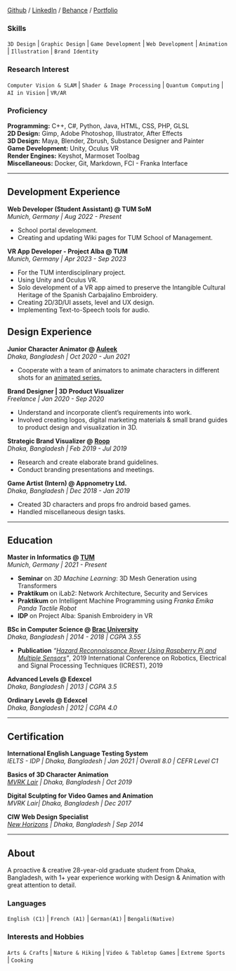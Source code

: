 [Github](https://github.com/MDRazaUsmani) / [LinkedIn](https://www.linkedin.com/in/raza-usmani/) / [Behance](https://www.behance.net/razausmani) / [Portfolio](assets/portfolio-2022.pdf)

### Skills
`3D Design` |  `Graphic Design` |  `Game Development` |  `Web Development` |  `Animation` |  `Illustration` |  `Brand Identity` 

### Research Interest
`Computer Vision & SLAM` |  `Shader & Image Processing` |  `Quantum Computing` |  `AI in Vision` |  `VR/AR` 

### Proficiency

**Programming:** C++, C#, Python, Java, HTML, CSS, PHP, GLSL\
**2D Design:** Gimp, Adobe Photoshop, Illustrator, After Effects\
**3D Design:** Maya, Blender, Zbrush, Substance Designer and Painter\
**Game Development:** Unity, Oculus VR\
**Render Engines:** Keyshot, Marmoset Toolbag\
**Miscellaneous:** Docker, Git, Markdown, FCI - Franka Interface


--- 
## Development Experience 
**Web Developer (Student Assistant) @ TUM SoM**\
*Munich, Germany | Aug 2022 - Present*
- School portal development.
- Creating and updating Wiki pages for TUM School of Management.

**VR App Developer - Project Alba @ TUM**\
*Munich, Germany | Apr 2023 - Sep 2023*
- For the TUM interdisciplinary project.
- Using Unity and Oculus VR.
- Solo development of a VR app aimed to preserve the Intangible Cultural Heritage of the Spanish Carbajalino Embroidery.
- Creating 2D/3D/UI assets, level and UX design.
- Implementing Text-to-Speech tools for audio.
  
## Design Experience
**Junior Character Animator @ [Auleek](https://auleek.com/)**\
*Dhaka, Bangladesh | Oct 2020 - Jun 2021*
- Cooperate with a team of animators to animate characters in different 
shots for an [animated series.](https://www.imdb.com/title/tt14402938/episodes/?ref_=tt_eps_sm)

**Brand Designer | 3D Product Visualizer**\
*Freelance | Jan 2020 - Sep 2020*
- Understand and incorporate client’s requirements into work.
- Involved creating logos, digital marketing materials & small brand guides to product design and visualization in 3D.

**Strategic Brand Visualizer @ [Roop](https://roopbd.com/)**\
*Dhaka, Bangladesh | Feb 2019 - Jul 2019*
- Research and create elaborate brand guidelines.
- Conduct branding presentations and meetings.

**Game Artist (Intern) @ Appnometry Ltd.**\
*Dhaka, Bangladesh | Dec 2018 - Jan 2019*
- Created 3D characters and props fro android based games.
- Handled miscellaneous design tasks.

--- 
## Education
**Master in Informatics @ [TUM](https://www.tum.de/en/)**\
*Munich, Germany | 2021 - Present*
- **Seminar** on _3D Machine Learning_: 3D Mesh Generation using Transformers
- **Praktikum** on iLab2: Network Architecture, Security and Services
- **Praktikum** on Intelligent Machine Programming using *Franka Emika Panda Tactile Robot*
- **IDP** on Project Alba: Spanish Embroidery in VR

**BSc in Computer Science @ [Brac University](https://www.bracu.ac.bd/academics/departments/computer-science-and-engineering/bachelor-science-computer-science)**\
_Dhaka, Bangladesh | 2014 - 2018 | CGPA 3.55_
- **Publication** _“[Hazard Reconnaissance Rover Using Raspberry Pi and Multiple Sensors](https://ieeexplore.ieee.org/document/8644260)"_, 2019 International Conference on Robotics, Electrical and Signal Processing Techniques (ICREST), 2019

**Advanced Levels @ Edexcel**\
_Dhaka, Bangladesh | 2013 | CGPA 3.5_

**Ordinary Levels @ Edexcel**\
_Dhaka, Bangladesh | 2012 | CGPA 4.0_

--- 
## Certification
**International English Language Testing System**\
_IELTS - IDP | Dhaka, Bangladesh | Jan 2021 | Overall 8.0 | CEFR Level C1_

**Basics of 3D Character Animation**\
_[MVRK Lair](http://www.mvrk.tv/) | Dhaka, Bangladesh | Oct 2019_

**Digital Sculpting for Video Games and Animation**\
_MVRK Lair| Dhaka, Bangladesh | Dec 2017_

**CIW Web Design Specialist**\
_[New Horizons](https://dhaka.newhorizons.com/) | Dhaka, Bangladesh | Sep 2014_

---
## About
A proactive & creative 28-year-old graduate student from Dhaka, Bangladesh, with 1+ year experience working with Design & Animation with great attention to detail.

### Languages
`English (C1)` |  `French (A1)` |  `German(A1)` |  `Bengali(Native)` 

### Interests and Hobbies
`Arts & Crafts` |  `Nature & Hiking` |  `Video & Tabletop Games` |  `Extreme Sports` |  `Cooking` 
